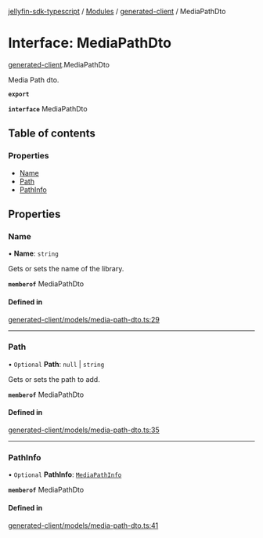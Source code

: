 [jellyfin-sdk-typescript](../README.md) / [Modules](../modules.md) / [generated-client](../modules/generated_client.md) / MediaPathDto

# Interface: MediaPathDto

[generated-client](../modules/generated_client.md).MediaPathDto

Media Path dto.

**`export`**

**`interface`** MediaPathDto

## Table of contents

### Properties

- [Name](generated_client.MediaPathDto.md#name)
- [Path](generated_client.MediaPathDto.md#path)
- [PathInfo](generated_client.MediaPathDto.md#pathinfo)

## Properties

### Name

• **Name**: `string`

Gets or sets the name of the library.

**`memberof`** MediaPathDto

#### Defined in

[generated-client/models/media-path-dto.ts:29](https://github.com/thornbill/jellyfin-sdk-typescript/blob/e4df7f8/src/generated-client/models/media-path-dto.ts#L29)

___

### Path

• `Optional` **Path**: ``null`` \| `string`

Gets or sets the path to add.

**`memberof`** MediaPathDto

#### Defined in

[generated-client/models/media-path-dto.ts:35](https://github.com/thornbill/jellyfin-sdk-typescript/blob/e4df7f8/src/generated-client/models/media-path-dto.ts#L35)

___

### PathInfo

• `Optional` **PathInfo**: [`MediaPathInfo`](generated_client.MediaPathInfo.md)

**`memberof`** MediaPathDto

#### Defined in

[generated-client/models/media-path-dto.ts:41](https://github.com/thornbill/jellyfin-sdk-typescript/blob/e4df7f8/src/generated-client/models/media-path-dto.ts#L41)
